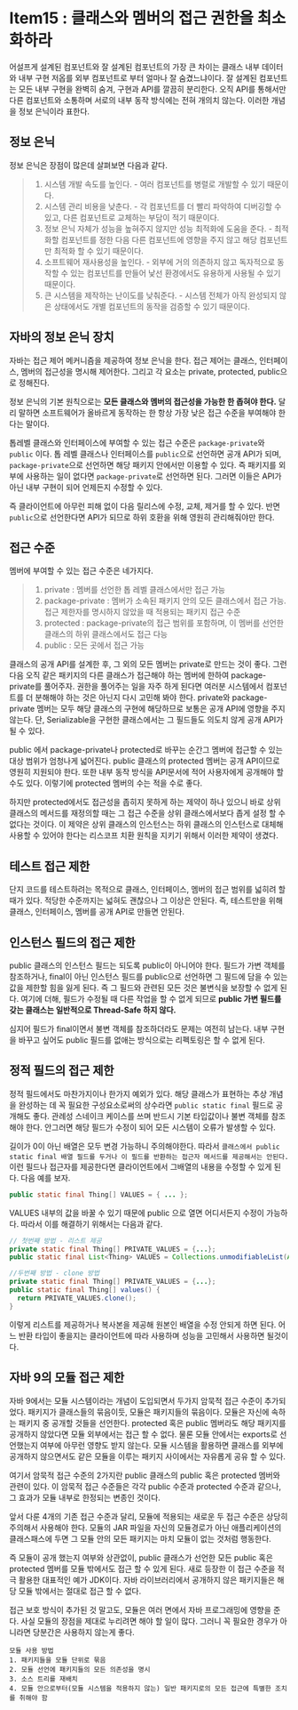 # Item15 : 클래스와 멤버의 접근 권한을 최소화하라

어설프게 설계된 컴포넌트와 잘 설계된 컴포넌트의 가장 큰 차이는 클래스 내부 데이터와 내부 구현 저옵를 외부 컴포넌트로 부터 얼마나 잘 숨겼느냐이다. 잘 설계된 컴포넌트는 모든 내부 구현을 완벽히 숨겨, 구현과 API를 깔끔히 분리한다. 오직 API를 통해서만 다른 컴포넌트와 소통하며 서로의 내부 동작 방식에는 전혀 개의치 않는다. 이러한 개념을 정보 은닉이라 표한다.



## 정보 은닉

정보 은닉은 장점이 많은데 살펴보면 다음과 같다.

> 1. 시스템 개발 속도를 높인다. - 여러 컴포넌트를 병렬로 개발할 수 있기 때문이다.
> 2. 시스템 관리 비용을 낮춘다. - 각 컴포넌트를 더 빨리 파악하여 디버깅할 수 있고, 다른 컴포넌트로 교체하는 부담이 적기 때문이다.
> 3. 정보 은닉 자체가 성능을 높혀주지 않지만 성능 최적화에 도움을 준다. - 최적화할 컴포넌트를 정한 다음 다른 컴포넌트에 영향을 주지 않고 해당 컴포넌트만 최적화 할 수 있기 때문이다.
> 4. 소프트웨어 재사용성을 높인다. - 외부에 거의 의존하지 않고 독자적으로 동작할 수 있는 컴포넌트를 만들어 낯선 환경에서도 유용하게 사용될 수 있기 때문이다.
> 5. 큰 시스템을 제작하는 난이도를 낮춰준다. - 시스템 전체가 아직 완성되지 않은 상태에서도 개별 컴포넌트의 동작을 검증할 수 있기 때문이다.



## 자바의 정보 은닉 장치

자바는 접근 제어 메커니즘을 제공하여 정보 은닉을 한다. 접근 제어는 클래스, 인터페이스, 멤버의 접근성을 명시해 제어한다. 그리고 각 요소는 private, protected, public으로 정해진다. 

정보 은닉의 기본 원칙으로는 **모든 클래스와 멤버의 접근성을 가능한 한 좁혀야 한다.** 달리 말하면 소프트웨어가 올바르게 동작하는 한 항상 가장 낮은 접근 수준을 부여해야 한다는 말이다.

톱레벨 클래스와 인터페이스에 부여할 수 있는 접근 수준은 `package-private`와 `public` 이다. 톱 레벨 클래스나 인터페이스를 `public`으로 선언하면 공개 API가 되며, `package-private`으로 선언하면 해당 패키지 안에서만 이용할 수 있다. 즉 패키지를 외부에 사용하는 일이 없다면 `package-private`로 선언하면 된다. 그러면 이들은 API가 아닌 내부 구현이 되어 언제든지 수정할 수 있다. 

즉 클라이언트에 아무런 피해 없이 다음 릴리스에 수정, 교체, 제거를 할 수 있다. 반면 `public`으로 선언한다면 API가 되므로 하위 호환을 위해 영원히 관리해줘야만 한다.



## 접근 수준

멤버에 부여할 수 있는 접근 수준은 네가지다. 

> 1. private : 멤버를 선언한 톱 레벨 클래스에서만 접근 가능
> 2. package-private : 멤버가 소속된 패키지 안의 모든 클래스에서 접근 가능. 접근 제한자를 명시하지 않았을 때 적용되는 패키지 접근 수준
> 3. protected : package-private의 접근 범위를 포함하며, 이 멤버를 선언한 클래스의 하위 클래스에서도 접근 다능
> 4. public : 모든 곳에서 접근 가능

클래스의 공개 API를 설계한 후, 그 외의 모든 멤버는 private로 만드는 것이 좋다. 그런 다음 오직 같은 패키지의 다른 클래스가 접근해야 하는 멤버에 한하여 package-private를 풀어주자. 권한을 풀어주는 일을 자주 하게 된다면 여러분 시스템에서 컴포넌트를 더 분해해야 하는 것은 아닌지 다시 고민해 봐야 한다. private와 package-private 멤버는 모두 해당 클래스의 구현에 해당하므로 보통은 공개 API에 영향을 주지 않는다. 단, Serializable을 구현한 클래스에서는 그 필드들도 의도치 않게 공개 API가 될 수 있다.

public 에서 package-private나 protected로 바꾸는 순간그 멤버에 접근할 수 있는 대상 범위가 엄청나게 넓어진다. public 클래스의 protected 멤버는 공개 API이므로 영원히 지원되야 한다. 또한 내부 동작 방식을 API문서에 적어 사용자에게 공개해야 할 수도 있다. 이렇기에 protected 멤버의 수는 적을 수로 좋다.

하지만 protected에서도 접근성을 좁히지 못하게 하는 제약이 하나 있으니 바로 상위 클래스의 메서드를 재정의할 때는 그 접근 수준을 상위 클래스에서보다 좁게 설정 할 수 없다는 것이다. 이 제약은 상위 클래스의 인스턴스는 하위 클래스의 인스턴스로 대체해 사용할 수 있어야 한다는 리스코프 치환 원칙을 지키기 위해서 이러한 제약이 생겼다. 



## 테스트 접근 제한

단지 코드를 테스트하려는 목적으로 클래스, 인터페이스, 멤버의 접근 범위를 넓히려 할 때가 있다. 적당한 수준까지는 넓혀도 괜찮으나 그 이상은 안된다. 즉, 테스트만을 위해 클래스, 인터페이스, 멤버를 공개 API로 만들면 안된다. 



## 인스턴스 필드의 접근 제한

public 클래스의 인스턴스 필드는 되도록 public이 아니어야 한다. 필드가 가변 객체를 참조하거나, final이 아닌 인스턴스 필드를 public으로 선언하면 그 필드에 담을 수 있는 값을 제한할 힘을 잃게 된다. 즉 그 필드와 관련된 모든 것은 불변식을 보장할 수 없게 된다. 여기에 더해, 필드가 수정될 때 다른 작업을 할 수 없게 되므로 **public 가변 필드를 갖는 클래스는 일반적으로 Thread-Safe 하지 않다.** 

심지어 필드가 final이면서 불변 객체를 참조하더라도 문제는 여전히 남는다. 내부 구현을 바꾸고 싶어도 public 필드를 없애는 방식으로는 리펙토링은 할 수 없게 된다.



## 정적 필드의 접근 제한

 정적 필드에서도  마찬가지이나 한가지 예외가 있다. 해당 클래스가 표현하는 추상 개념을 완성하는 데 꼭 필요한 구성요소로써의 상수라면 `public static final` 필드로 공개해도 좋다. 관례성 스네이크 케이스를 쓰며 반드시 기본 타입값이나 불변 객체를 참조해야 한다. 안그러면 해당 필드가 수정이 되어 모든 시스템이 오류가 발생할 수 있다.

길이가 0이 아닌 배열은 모두 변경 가능하니 주의해야한다. 따라서 `클래스에서 public static final 배열 필드를 두거나 이 필드를 반환하는 접근자 메서드를 제공해서는 안된다.` 이런 필드나 접근자를 제공한다면 클라이언트에서  그배열의 내용을 수정할 수 있게 된다. 다음 예를 보자.

```java
public static final Thing[] VALUES = { ... };
```

VALUES 내부의 값을 바꿀 수 있기 때문에 public 으로 열면 어디서든지 수정이 가능하다. 따라서 이를 해결하기  위해서는 다음과 같다.

```java
// 첫번째 방법 - 리스트 제공
private static final Thing[] PRIVATE_VALUES = {...};
public static final List<Thing> VALUES = Collections.unmodifiableList(Arrays.asList(PRIVATE_VALUES));

//두번째 방법 - clone 방법
private static final Thing[] PRIVATE_VALUES = {...};
public static final Thing[] values() {
  return PRIVATE_VALUES.clone();
}
```

이렇게 리스트를 제공하거나 복사본을 제공해 원본인 배열을 수정 안되게 하면 된다. 어느 반환 타입이 좋을지는 클라이언트에 따라 사용하며 성능을 고민해서 사용하면 될것이다.



## 자바 9의 모듈 접근 제한

자바 9에서는 모듈 시스템이라는 개념이 도입되면서 두가지 암묵적 접근 수준이 추가되었다. 패키지가 클래스들의 묶음이듯, 모듈은 패키지들의 묶음이다. 모듈은 자신에 속하는 패키지 중 공개할 것들을 선언한다. protected 혹은 public 멤버라도 해당 패키지를 공개하지 않았다면 모듈 외부에서는 접근 할 수 없다. 물론 모듈 안에서는 exports로 선언했는지 여부에 아무런 영향도 받지 않는다. 모듈 시스템을 활용하면 클래스를 외부에 공개하지 않으면서도 같은 모듈을 이루는 패키지 사이에서는 자유롭게 공유 할 수 있다.

여기서 암묵적 접근 수준의 2가지란 public 클래스의 public 혹은 protected 멤버와 관련이 있다. 이 암묵적 접근 수준들은 각각 public 수준과 protected 수준과 같으나, 그 효과가 모듈 내부로 한정되는 변종인 것이다.

앞서 다룬 4개의 기존 접근 수준과 달리, 모듈에 적용되는 새로운 두 접근 수준은 상당히 주의해서 사용해야 한다. 모듈의 JAR 파일을 자신의 모듈경로가 아닌 애플리케이션의 클래스패스에 두면 그 모듈 안의 모든 패키지는 마치 모듈이 없는 것처럼 행동한다.

즉 모듈이 공개 했는지 여부와 상관없이, public 클래스가 선언한 모든 public 혹은 protected 멤버를 모듈 밖에서도 접근 할 수 있게 된다. 새로 등장한 이 접근 수준을 적극 활용한 대표적인 예가 JDK이다. 자바 라이브러리에서 공개하지 않은 패키지들은 해당 모듈 밖에서는 절대로 접근 할 수 없다.

접근 보호 방식이 추가된  것 말고도, 모듈은 여러 면에서 자바 프로그래밍에 영향을 준다. 사실 모듈의 장점을 제대로 누리려면 해야 할 일이 많다. 그러니 꼭 필요한 경우가 아니라면 당분간은 사용하지 않는게 좋다.

```
모듈 사용 방법
1. 패키지들을 모듈 단위로 묶음
2. 모듈 선언에 패키지들의 모든 의존성을 명시
3. 소스 트리를 재배치
4. 모듈 안으로부터(모듈 시스템을 적용하지 않는) 일반 패키지로의 모든 접근에 특별한 조치를 취해야 함
```

